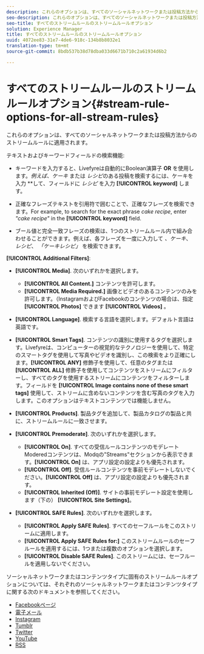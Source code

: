 ```yaml
---
description: これらのオプションは、すべてのソーシャルネットワークまたは投稿方法からのストリームルールに適用されます。
seo-description: これらのオプションは、すべてのソーシャルネットワークまたは投稿方法からのストリームルールに適用されます。
seo-title: すべてのストリームルールのストリームルールオプション
solution: Experience Manager
title: すべてのストリームルールのストリームルールオプション
uuid: 4072ee83-31e7-4de6-918c-134b8b8032e1
translation-type: tm+mt
source-git-commit: 8bdb537b38d78dba033d6671b710c2a61934d6b2

---
```



# すべてのストリームルールのストリームルールオプション{#stream-rule-options-for-all-stream-rules}

これらのオプションは、すべてのソーシャルネットワークまたは投稿方法からのストリームルールに適用されます。

テキストおよびキーワードフィールドの検索機能:

* キーワードを入力すると、Livefyreは自動的にBoolean演算子 **OR** を使用します。*例えば、ケーキ* または *レシピ*のある投稿を検索するには、ケーキを入力 **して、フィールドに *レシピ* を入力 **[!UICONTROL keyword]** します。

* 正確なフレーズテキストを引用符で囲むことで、正確なフレーズを検索できます。For example, to search for the exact phrase *cake recipe*, enter *"cake recipe"* in the **[!UICONTROL keyword]** field.

* ブール値と完全一致フレーズの検索は、1つのストリームルール内で組み合わせることができます。例えば、各フレーズを一度に入力して *、ケーキ*、 *レシピ*、 *「ケーキレシピ」* を検索できます。

**[!UICONTROL Additional Filters]**:

* **[!UICONTROL Media]**. 次のいずれかを選択します。

   * **[!UICONTROL All Content.]** コンテンツを許可します。
   * **[!UICONTROL Media Required.]** 画像とビデオのあるコンテンツのみを許可します。（InstagramおよびFacebookのコンテンツの場合は、指定 **[!UICONTROL Photos]** できます **[!UICONTROL Videos]** 。

* **[!UICONTROL Language]**. 検索する言語を選択します。デフォルト言語は英語です。
* **[!UICONTROL Smart Tags]**. コンテンツの識別に使用するタグを選択します。Livefyreは、コンピューターの視覚的なテクノロジーを使用して、特定のスマートタグを使用して写真やビデオを識別し、この検索をより正確にします。**[!UICONTROL ANY]** 修飾子を使用して、任意のタグまたは **[!UICONTROL ALL]** 修飾子を使用してコンテンツをストリームにフィルターし、すべてのタグを使用するストリームにコンテンツをフィルターします。フィールドを **[!UICONTROL Image contains none of these smart tags]** 使用して、ストリームに含めないコンテンツを含む写真のタグを入力します。このオプションはテキストコンテンツでは機能しません。

* **[!UICONTROL Products]**. 製品タグを追加して、製品カタログの製品と共に、ストリームルールに一致させます。
* **[!UICONTROL Premoderate]**. 次のいずれかを選択します。

   * **[!UICONTROL On]**. すべての受信ルールコンテンツのモデレートModeredコンテンツは、Modqの"Streams"セクションから表示できます。**[!UICONTROL On]** は、アプリ設定の設定よりも優先されます。
   * **[!UICONTROL Off]**. 受信ルールコンテンツを事前モデレートしないでください。**[!UICONTROL Off]** は、アプリ設定の設定よりも優先されます。
   * **[!UICONTROL Inherited (Off)]**. サイトの事前モデレート設定を使用します（下の） **[!UICONTROL Site Settings]**。

* **[!UICONTROL SAFE Rules]**. 次のいずれかを選択します。
   * **[!UICONTROL Apply SAFE Rules]**. すべてのセーフルールをこのストリームに適用します。
   * **[!UICONTROL Apply SAFE Rules for:]** このストリームルールのセーフルールを適用するには、1つまたは複数のオプションを選択します。
   * **[!UICONTROL Disable SAFE Rules]**. このストリームには、セーフルールを適用しないでください。

ソーシャルネットワークまたはコンテンツタイプに固有のストリームルールオプションについては、それぞれのソーシャルネットワークまたはコンテンツタイプに関する次のドキュメントを参照してください。

* [Facebookページ](../c-streams/c-facebook-page-rules.md#c_facebook_page_rules)
* [電子メール](../c-streams/c-email-rules.md#c_email_rules)
* [Instagram](../c-streams/c-instagram-rules.md#c_instagram_rules)
* [Tumblr](../c-streams/c-tumblr-rules.md#c_tumblr_rules)
* [Twitter](../c-streams/c-twitter-rules.md#c_twitter_rules)
* [YouTube](../c-streams/c-youtube-rules/c-youtube-rules.md#c_youtube_rules)
* [RSS](../c-streams/c-rss-rules-streams.md#c_rss_rules_streams)
